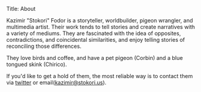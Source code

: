 Title: About

Kazimir "Stokori" Fodor is a storyteller, worldbuilder, pigeon wrangler, and multimedia artist. Their work tends to tell stories and create narratives with a variety of mediums. They are fascinated with the idea of opposites, contradictions, and coincidental similarities, and enjoy telling stories of reconciling those differences.

They love birds and coffee, and have a pet pigeon (Corbin) and a blue tongued skink (Chirico).

If you'd like to get a hold of them, the most reliable way is to contact them via [twitter](http://twitter.com/stokori) or email(kazimir@stokori.us).
